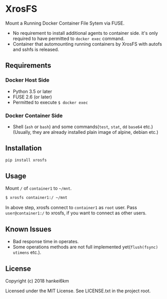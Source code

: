 # XrosFS

Mount a Running Docker Container File Sytem via FUSE.

* No requirement to install additional agents to container side. it's only required to have permitted to `docker exec` command.
* Container that automounting running containers by XrosFS with autofs and sshfs is released.


## Requirements

### Docker Host Side

* Python 3.5 or later
* FUSE 2.6 (or later)
* Permitted to execute `$ docker exec`

### Docker Container Side

* Shell (`ash` or `bash`) and some commands(`test`, `stat`, `dd` `base64` etc.)
(Usually, they are already installed plain image of alpine, debian etc.)


## Installation

```bash
pip install xrosfs
```

## Usage

Mount `/` of `container1` to `~/mnt`.

```bash
$ xrosfs container1:/ ~/mnt
```

In above step, xrosfs connect to `container1` as `root` user.
Pass `user@container1:/` to xrosfs, if you want to connect as other users.


## Known Issues

* Bad response time in operates.
* Some operations methods are not full implemented yet(`flush(fsync)` `utimens` etc.).


## License

Copyright (c) 2018 hankei6km

Licensed under the MIT License. See LICENSE.txt in the project root.
